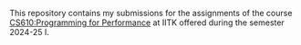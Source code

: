 This repository contains my submissions for the assignments of the course [CS610:Programming for Performance](https://www.cse.iitk.ac.in/users/swarnendu/courses/autumn2024-cs610/) at IITK offered during the semester 2024-25 I.
